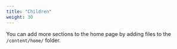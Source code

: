 ```yaml
---
title: "Children"
weight: 30
---
```


You can add more sections to the home page by adding files to the `/content/home/` folder.
